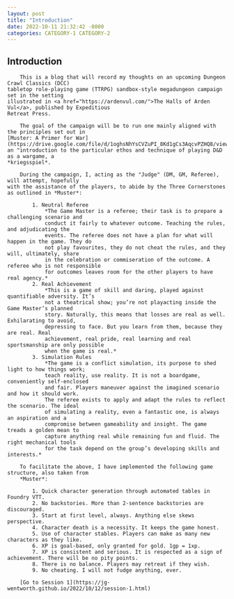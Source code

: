 ```yaml
---
layout: post
title: "Introduction"
date: 2022-10-11 21:32:42 -0000
categories: CATEGORY-1 CATEGORY-2
---
```


## Introduction

        This is a blog that will record my thoughts on an upcoming Dungeon Crawl Classics (DCC) 
    tabletop role-playing game (TTRPG) sandbox-style megadungeon campaign set in the setting 
    illustrated in <a href="https://ardenvul.com/">The Halls of Arden Vul</a>, published by Expeditious 
    Retreat Press.
    
        The goal of the campaign will be to run one mainly aligned with the principles set out in 
    [Muster: A Primer for War](https://drive.google.com/file/d/1oghsNhYsCVZuPI_8Kd1gCs3AqcvPZHQ8/view),
    an "introduction to the particular ethos and technique of playing D&D as a wargame, a 
    *kriegsspiel*.

        During the campaign, I, acting as the "Judge" (DM, GM, Referee), will attempt, hopefully 
    with the assistance of the players, to abide by the Three Cornerstones as outlined in *Muster*:

            1. Neutral Referee
                *The Game Master is a referee; their task is to prepare a challenging scenario and 
                conduct it fairly to whatever outcome. Teaching the rules, and adjudicating the 
                events. The referee does not have a plan for what will happen in the game. They do 
                not play favourites, they do not cheat the rules, and they will, ultimately, share 
                in the celebration or commiseration of the outcome. A referee who is not responsible
                for outcomes leaves room for the other players to have real agency.*
            2. Real Achievement
                *This is a game of skill and daring, played against quantifiable adversity. It’s 
                not a theatrical show; you’re not playacting inside the Game Master’s planned 
                story. Naturally, this means that losses are real as well. Exhilarating to avoid, 
                depressing to face. But you learn from them, because they are real. Real 
                achievement, real pride, real learning and real sportsmanship are only possible 
                when the game is real.*
            3. Simulation Rules
                *The game is a conflict simulation, its purpose to shed light to how things work; 
                teach reality, use reality. It is not a boardgame, conveniently self-enclosed 
                and fair. Players maneuver against the imagined scenario and how it should work. 
                The referee exists to apply and adapt the rules to reflect the scenario. The ideal 
                of simulating a reality, even a fantastic one, is always an aspiration and a 
                compromise between gameability and insight. The game treads a golden mean to 
                capture anything real while remaining fun and fluid. The right mechanical tools 
                for the task depend on the group’s developing skills and interests.*
    
        To facilitate the above, I have implemented the following game structure, also taken from 
        *Muster*:

            1. Quick character generation through automated tables in Foundry VTT.
            2. No backstories. More than 2-sentence backstories are discouraged.
            3. Start at first level, always. Anything else skews perspective.
            4. Character death is a necessity. It keeps the game honest.
            5. Use of character stables. Players can make as many new characters as they like.
            6. XP is goal-based, only granted for gold. 1gp = 1xp.
            7. XP is consistent and serious. It is respected as a sign of achievement. There will be no pity points.
            8. There is no balance. Players may retreat if they wish.
            9. No cheating. I will not fudge anything, ever.

        [Go to Session 1](https://jg-wentworth.github.io/2022/10/12/session-1.html)

